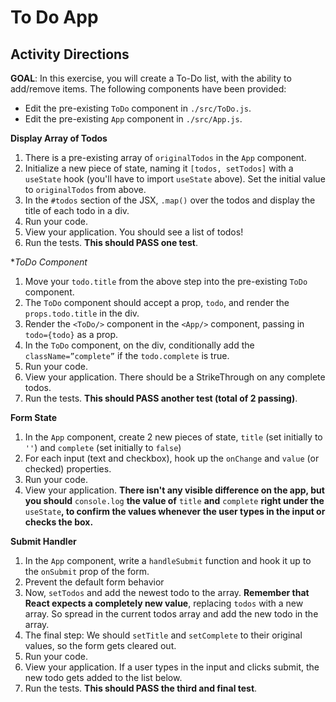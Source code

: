 # To Do App

## Activity Directions

**GOAL**: In this exercise, you will create a To-Do list, with the ability to add/remove items. The following components have been provided:

- Edit the pre-existing `ToDo` component in `./src/ToDo.js`.
- Edit the pre-existing `App` component in `./src/App.js`.

**Display Array of Todos**

1. There is a pre-existing array of `originalTodos` in the `App` component.
2. Initialize a new piece of state, naming it `[todos, setTodos]` with a `useState` hook (you'll have to import `useState` above). Set the initial value to `originalTodos` from above.
3. In the `#todos` section of the JSX, `.map()` over the todos and display the title of each todo in a div.
4. Run your code.
5. View your application. You should see a list of todos!
6. Run the tests. **This should PASS one test**.

\*_ToDo Component_

1. Move your `todo.title` from the above step into the pre-existing `ToDo` component.
2. The `ToDo` component should accept a prop, `todo`, and render the `props.todo.title` in the div.
3. Render the `<ToDo/>` component in the `<App/>` component, passing in `todo={todo}` as a prop.
4. In the `ToDo` component, on the div, conditionally add the `className=”complete”` if the `todo.complete` is true.
5. Run your code.
6. View your application. There should be a StrikeThrough on any complete todos.
7. Run the tests. **This should PASS another test (total of 2 passing)**.

**Form State**

1. In the `App` component, create 2 new pieces of state, `title` (set initially to `''`) and `complete` (set initially to `false`)
2. For each input (text and checkbox), hook up the `onChange` and `value` (or checked) properties.
3. Run your code.
4. View your application. **There isn't any visible difference on the app, but you should** `console.log` **the value of** `title` **and** `complete` **right under the** `useState`**, to confirm the values whenever the user types in the input or checks the box.**

**Submit Handler**

1. In the `App` component, write a `handleSubmit` function and hook it up to the `onSubmit` prop of the form.
2. Prevent the default form behavior
3. Now, `setTodos` and add the newest todo to the array. **Remember that React expects a completely new value**, replacing `todos` with a new array. So spread in the current todos array and add the new todo in the array.
4. The final step: We should `setTitle` and `setComplete` to their original values, so the form gets cleared out.
5. Run your code.
6. View your application. If a user types in the input and clicks submit, the new todo gets added to the list below.
7. Run the tests. **This should PASS the third and final test**.
